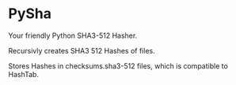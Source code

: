 # PySha
Your friendly Python SHA3-512 Hasher.

Recursivly creates SHA3 512 Hashes of files.

Stores Hashes in checksums.sha3-512 files, which is compatible to HashTab.

